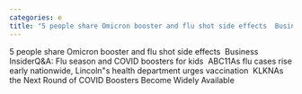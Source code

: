 ```yaml
---
categories: e
title: "5 people share Omicron booster and flu shot side effects  Business Insider"
---
```

5 people share Omicron booster and flu shot side effects&nbsp;&nbsp;Business InsiderQ&A: Flu season and COVID boosters for kids&nbsp;&nbsp;ABC11As flu cases rise early nationwide, Lincoln"s health department urges vaccination&nbsp;&nbsp;KLKNAs the Next Round of COVID Boosters Become Widely Available